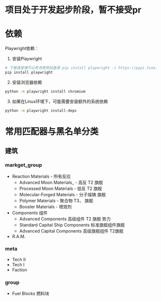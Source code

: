 
# 项目处于开发起步阶段，暂不接受pr

# 依赖
Playwright依赖：
1. 安装Playwright
```bash
# 下载速度慢可以考虑使用加速源 pip install playwright -i https://pypi.tuna.tsinghua.edu.cn/simple
pip install playwright

```

2. 安装浏览器依赖
```bash
python -m playwright install chromium
```

3. 如果在Linux环境下，可能需要安装额外的系统依赖
```bash
python -m playwright install-deps
```


# 常用匹配器与黑名单分类
## 建筑
### markget_group

- Reaction Materials - 所有反应
  - Advanced Moon Materials_ - 高反 T2 旗舰
  - Processed Moon Materials - 低反 T2 旗舰
  - Molecular-Forged Materials - 分子熔铸 旗舰
  - Polymer Materials - 聚合物 T3， 旗舰
  - Booster Materials - 增效剂
- Components 组件
  - Advanced Components 高级组件 T2 旗舰 势力
  - Standard Capital Ship Components 标准旗舰组件旗舰
  - Advanced Capital Components 高级旗舰组件 T2旗舰
- R.A.M.

### meta

- Tech II
- Tech I
- Faction

### group

- Fuel Blocks 燃料块